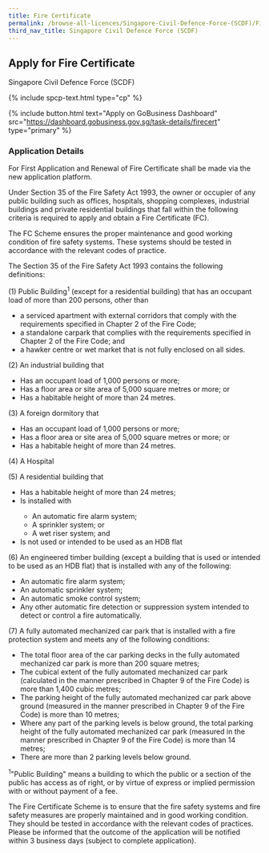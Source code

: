 ```yaml
---
title: Fire Certificate
permalink: /browse-all-licences/Singapore-Civil-Defence-Force-(SCDF)/Fire-Certificate
third_nav_title: Singapore Civil Defence Force (SCDF)
---
```


## Apply for Fire Certificate

Singapore Civil Defence Force (SCDF)

{% include spcp-text.html type="cp" %}

{% include button.html text="Apply on GoBusiness Dashboard" src="https://dashboard.gobusiness.gov.sg/task-details/firecert" type="primary" %}

<H3>Application Details</H3>

For First Application and Renewal of Fire Certificate shall be made via the new application platform.

Under Section 35 of the Fire Safety Act 1993, the owner or occupier of any public building such as offices, hospitals, shopping complexes, industrial buildings and private residential buildings that fall within the following criteria is required to apply and obtain a Fire Certificate (FC).

The FC Scheme ensures the proper maintenance and good working condition of fire safety systems. These systems should be tested in accordance with the relevant codes of practice.

The Section 35 of the Fire Safety Act 1993 contains the following definitions:

(1) Public Building<sup>1</sup> (except for a residential building) that has an occupant load of more than 200 persons, other than
<ul>
    <li>a serviced apartment with external corridors that comply with the requirements specified in Chapter 2 of the Fire Code;</li>
    <li>a standalone carpark that complies with the requirements specified in Chapter 2 of the Fire Code; and</li>
    <li>a hawker centre or wet market that is not fully enclosed on all sides.</li>
</ul>

(2) An industrial building that
<ul>
    <li>Has an occupant load of 1,000 persons or more;</li>
    <li>Has a floor area or site area of 5,000 square metres or more; or</li>
    <li>Has a habitable height of more than 24 metres.</li>
</ul>

(3) A foreign dormitory that
<ul>
    <li>Has an occupant load of 1,000 persons or more;</li>
    <li>Has a floor area or site area of 5,000 square metres or more; or</li>
    <li>Has a habitable height of more than 24 metres.</li>
</ul>

(4) A Hospital

(5) A residential building that
<ul>
    <li>Has a habitable height of more than 24 metres;</li>
    <li>Is installed with</li>
        <ul>
            <li>An automatic fire alarm system;</li>
            <li>A sprinkler system; or</li>
            <li>A wet riser system; and</li>
        </ul>
    <li>Is not used or intended to be used as an HDB flat</li>
</ul>

(6) An engineered timber building (except a building that is used or intended to be used as an HDB flat) that is installed with any of the following:
<ul>
    <li>An automatic fire alarm system;</li>
    <li>An automatic sprinkler system;</li>
    <li>An automatic smoke control system;</li>
    <li>Any other automatic fire detection or suppression system intended to detect or control a fire automatically.</li>
</ul>

(7) A fully automated mechanized car park that is installed with a fire protection system and meets any of the following conditions:
<ul>
    <li>The total floor area of the car parking decks in the fully automated mechanized car park is more than 200 square metres;</li>
    <li>The cubical extent of the fully automated mechanized car park (calculated in the manner prescribed in Chapter 9 of the Fire Code) is more than 1,400 cubic metres;</li>
    <li>The parking height of the fully automated mechanized car park above ground (measured in the manner prescribed in Chapter 9 of the Fire Code) is more than 10 metres;</li>
    <li>Where any part of the parking levels is below ground, the total parking height of the fully automated mechanized car park (measured in the manner prescribed in Chapter 9 of the Fire Code) is more than 14 metres;</li>
    <li>There are more than 2 parking levels below ground.</li>
</ul>

<sup>1</sup>"Public Building" means a building to which the public or a section of the public has access as of right, or by virtue of express or implied permission with or without payment of a fee.

The Fire Certificate Scheme is to ensure that the fire safety systems and fire safety measures are properly maintained and in good working condition. They should be tested in accordance with the relevant codes of practices. Please be informed that the outcome of the application will be notified within 3 business days (subject to complete application).
